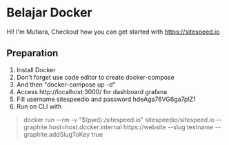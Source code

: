 # Belajar Docker

Hi! I'm Mutiara, 
Checkout how you can get started with https://sitespeed.io

## Preparation
1. Install Docker
2. Don't forget use code editor to create docker-compose
3. And then "docker-compose up -d"
4. Access http://localhost:3000/ for dashboard grafana
5. Fill username sitespeedio and password hdeAga76VG6ga7plZ1
6. Run on CLI with 
> docker run --rm -v "$(pwd):/sitespeed.io" sitespeedio/sitespeed.io --graphite.host=host.docker.internal https://website --slug testname --graphite.addSlugToKey true
